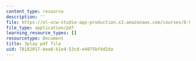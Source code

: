 ```yaml
---
content_type: resource
description: ''
file: https://ol-ocw-studio-app-production.s3.amazonaws.com/courses/8-01sc-classical-mechanics-fall-2016/78182017bea0b1e453cde4075bfdd2da_mLLUgcvQLgY.pdf
file_type: application/pdf
learning_resource_types: []
resourcetype: Document
title: 3play pdf file
uid: 78182017-bea0-b1e4-53cd-e4075bfdd2da
---
```

